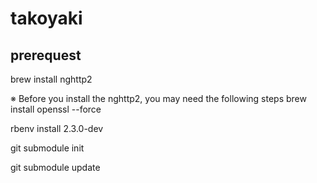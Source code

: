 # takoyaki

## prerequest

brew install nghttp2

※ Before you install the nghttp2, you may need the following steps
  brew install openssl --force

rbenv install 2.3.0-dev

git submodule init

git submodule update
